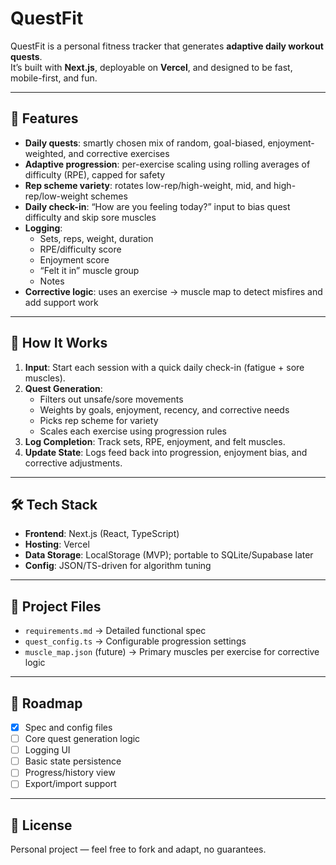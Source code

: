 # QuestFit

QuestFit is a personal fitness tracker that generates **adaptive daily workout quests**.  
It’s built with **Next.js**, deployable on **Vercel**, and designed to be fast, mobile-first, and fun.

---

## 🚀 Features

- **Daily quests**: smartly chosen mix of random, goal-biased, enjoyment-weighted, and corrective exercises
- **Adaptive progression**: per-exercise scaling using rolling averages of difficulty (RPE), capped for safety
- **Rep scheme variety**: rotates low-rep/high-weight, mid, and high-rep/low-weight schemes
- **Daily check-in**: “How are you feeling today?” input to bias quest difficulty and skip sore muscles
- **Logging**:
  - Sets, reps, weight, duration
  - RPE/difficulty score
  - Enjoyment score
  - “Felt it in” muscle group
  - Notes
- **Corrective logic**: uses an exercise → muscle map to detect misfires and add support work

---

## 🧠 How It Works

1. **Input**: Start each session with a quick daily check-in (fatigue + sore muscles).
2. **Quest Generation**:  
   - Filters out unsafe/sore movements  
   - Weights by goals, enjoyment, recency, and corrective needs  
   - Picks rep scheme for variety  
   - Scales each exercise using progression rules  
3. **Log Completion**: Track sets, RPE, enjoyment, and felt muscles.
4. **Update State**: Logs feed back into progression, enjoyment bias, and corrective adjustments.

---

## 🛠️ Tech Stack

- **Frontend**: Next.js (React, TypeScript)
- **Hosting**: Vercel
- **Data Storage**: LocalStorage (MVP); portable to SQLite/Supabase later
- **Config**: JSON/TS-driven for algorithm tuning

---

## 📂 Project Files

- `requirements.md` → Detailed functional spec  
- `quest_config.ts` → Configurable progression settings  
- `muscle_map.json` (future) → Primary muscles per exercise for corrective logic  

---

## 🎯 Roadmap

- [x] Spec and config files
- [ ] Core quest generation logic
- [ ] Logging UI
- [ ] Basic state persistence
- [ ] Progress/history view
- [ ] Export/import support

---

## 📝 License

Personal project — feel free to fork and adapt, no guarantees.